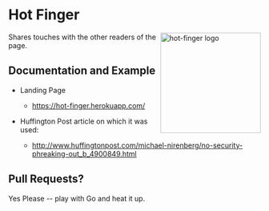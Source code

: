 Hot Finger
=========
<img width="200px" src="https://hot-finger.herokuapp.com/static/img/flames.png"
 alt="hot-finger logo" title="Flames" align="right" />

Shares touches with the other readers of the page.

Documentation and Example
---

- Landing Page
	- <https://hot-finger.herokuapp.com/>

- Huffington Post article on which it was used: 
	- <http://www.huffingtonpost.com/michael-nirenberg/no-security-phreaking-out_b_4900849.html>
 
Pull Requests?
---
Yes Please -- play with Go and heat it up.
